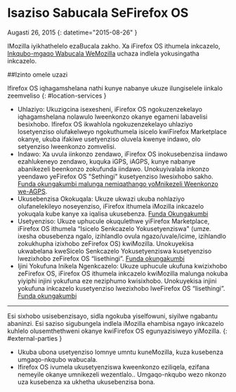 # Isaziso Sabucala SeFirefox OS

Augasti  26, 2015
{: datetime="2015-08-26" }

IMozilla iyikhathelelo ezaBucala zakho. Xa iFirefox OS ithumela inkcazelo, [Inkqubo-mgaqo Wabucala WeMozilla](https://www.mozilla.org/privacy/) uchaza indlela yokusingatha inkcazelo.

##Izinto omele uzazi

Ifirefox OS iqhagamshelana nathi kunye nabanye ukuze ilungiselele iinkalo zeemveliso
{: #location-services }

* Uhlaziyo: Ukuzigcina isexesheni, iFirefox OS ngokuzenzekelayo iqhagamshelana nolawulo lweenkonzo okanye egameni labavelisi besixhobo. Ifirefox OS ikwahlola ngokuzenzekelayo uhlaziyo losetyenziso olufakelweyo ngokuthumela isicelo kwiFirefox Marketplace okanye, ukuba ifakiwe usetyenziso oluvela kwenye indawo, olo setyenziso lweenkonzo zomvelisi.
* Indawo: Xa uvula iinkonzo zendawo, iFirefox OS inokusebenzisa iindawo ezahlukeneyo zendawo, kuquka iGPS, iAGPS, kunye nabanye abanikezeli beenkonzo zokufunda iindawo. Unokuyivalala inkonzo yeendawo yeFirefox OS "Sethingi" kusetyenziso lwesixhobo sakho. [Funda okungakumbi malunga nemiqathango yoMnikezeli Weenkonzo we-AGPS](https://wiki.mozilla.org/Firefox_OS/AGPS_service_provider_terms).
* Ukusebenzisa Okokuqala: Ukuze ukwazi ukuba nohlaziyo olufanelekileyo noseyenziso, iFirefox ithumela iMozilla inkcazelo yokuqala kube kanye xa iqalisa ukusebenza. [Funda Okungakumbi](https://wiki.mozilla.org/FirefoxOS/Metrics)
* Usetyenziso: Ukuze uphucule okuqulethwe yiFirefox Marketplace, iFirefox OS ithumela “Isicelo Senkcazelo Yokusetyenziswa" (umze. ixesha obusebenza ngalo, izihlandlo ovula ngazo/uvale/icime, izihlandlo zokukhupha izixhobo zeFirefox OS) kwiMozilla. Unokuyekisa ukwabelana kweSicelo Senkcazelo Yokusetyenziswa kusetyenziso lwezixhobo zeFirefox OS “Iisethingi”. [Funda okungakumbi](https://wiki.mozilla.org/FirefoxOS/Metrics/App_Usage)
* Ijini Yokufuna Inikela Ngenkcazelo: Ukuze uphucule ukufuna kwizixhobo zeFirefox OS, iFirefox OS ithumela inkcazelo kwiMozilla malunga nokuba yiyiphi injini yokufuna eze neziphumo kwisixhobo. Unokuyekisa injini yokufuna inkcazelo kusetyenziso lwezixhobo lweFirefox OS “Iisethingi”. [Funda okungakumbi](https://wiki.mozilla.org/FirefoxOS/Metrics/App_Usage)

---------------------------------------

Esi sixhobo usisebenzisayo, sidla ngokuba yiselfowuni, siyilwe ngabantu abaninzi. Esi saziso sigubungela indlela iMozilla ehambisa ngayo inkcazelo kuhlelo olusemthethweni okanye kwiFirefox OS egunyazisiweyo yiMozilla.
{: #external-parties }

* Ukuba ubona usetyenziso lomnye umntu kuneMozilla, kuza kusebenza umgaqo-nkqubo wabucala.
* Ifirefox OS ivumela ukusetyenziswa kweenkonzo eziliqela, ezifana nemeyile okanye umnikezeli wezentlalo.. Umgaqo-nkqubo wezo nkonzo uza kusebenza xa ukhetha ukusebenzisa bona.
